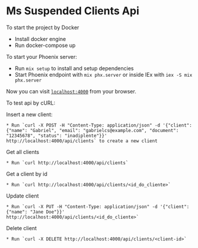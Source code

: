 # Ms Suspended Clients Api

To start the project by Docker

  * Install docker engine
  * Run docker-compose up

To start your Phoenix server:

  * Run `mix setup` to install and setup dependencies
  * Start Phoenix endpoint with `mix phx.server` or inside IEx with `iex -S mix phx.server`

Now you can visit [`localhost:4000`](http://localhost:4000) from your browser.

To test api by cURL:

  Insert a new client:
    
    * Run `curl -X POST -H "Content-Type: application/json" -d '{"client": {"name": "Gabriel", "email": "gabrielcs@example.com", "document": "12345678", "status": "inadiplente"}}' http://localhost:4000/api/clients` to create a new client
    
  
  Get all clients

    * Run `curl http://localhost:4000/api/clients`
  
  Get a client by id

    * Run `curl http://localhost:4000/api/clients/<id_do_cliente>`

  Update client

    * Run `curl -X PUT -H "Content-Type: application/json" -d '{"client": {"name": "Jane Doe"}}' http://localhost:4000/api/clients/<id_do_cliente>`

  Delete client

    * Run `curl -X DELETE http://localhost:4000/api/clients/<client-id>`